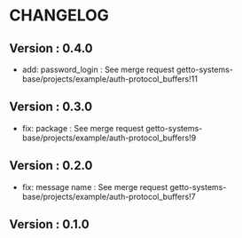# CHANGELOG

## Version : 0.4.0

- add: password_login : See merge request getto-systems-base/projects/example/auth-protocol_buffers!11


## Version : 0.3.0

- fix: package : See merge request getto-systems-base/projects/example/auth-protocol_buffers!9


## Version : 0.2.0

- fix: message name : See merge request getto-systems-base/projects/example/auth-protocol_buffers!7


## Version : 0.1.0


